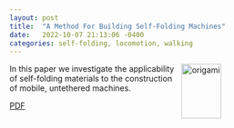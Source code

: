 ```yaml
---
layout: post
title:  "A Method For Building Self-Folding Machines"
date:   2022-10-07 21:13:06 -0400
categories: self-folding, locomotion, walking
---
```

<div style = "display: flex;">
<div style = "width:60%">
In this paper we investigate the applicability of self-folding materials to the construction of mobile, untethered machines.

<a href = "/paperfiles/Felton_ICRA14.pdf">PDF</a>

</div>

<div>
<img src="/images/paper-imgs/Felton_ICRA_2014.jpg"
style="width:100%; border:none; margin: auto; display: block;"
   alt="origami"/>
</div>

